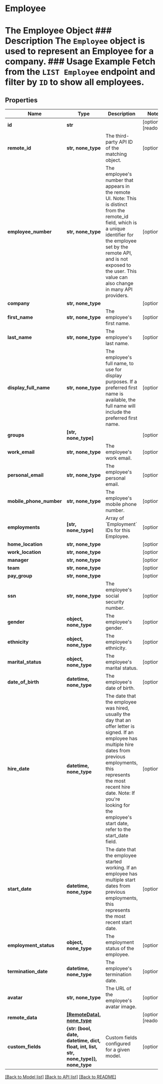 # Employee

# The Employee Object ### Description The `Employee` object is used to represent an Employee for a company.  ### Usage Example Fetch from the `LIST Employee` endpoint and filter by `ID` to show all employees.

## Properties
Name | Type | Description | Notes
------------ | ------------- | ------------- | -------------
**id** | **str** |  | [optional] [readonly] 
**remote_id** | **str, none_type** | The third-party API ID of the matching object. | [optional] 
**employee_number** | **str, none_type** | The employee&#39;s number that appears in the remote UI. Note: This is distinct from the remote_id field, which is a unique identifier for the employee set by the remote API, and is not exposed to the user. This value can also change in many API providers. | [optional] 
**company** | **str, none_type** |  | [optional] 
**first_name** | **str, none_type** | The employee&#39;s first name. | [optional] 
**last_name** | **str, none_type** | The employee&#39;s last name. | [optional] 
**display_full_name** | **str, none_type** | The employee&#39;s full name, to use for display purposes. If a preferred first name is available, the full name will include the preferred first name. | [optional] 
**groups** | **[str, none_type]** |  | [optional] 
**work_email** | **str, none_type** | The employee&#39;s work email. | [optional] 
**personal_email** | **str, none_type** | The employee&#39;s personal email. | [optional] 
**mobile_phone_number** | **str, none_type** | The employee&#39;s mobile phone number. | [optional] 
**employments** | **[str, none_type]** | Array of &#x60;Employment&#x60; IDs for this Employee. | [optional] 
**home_location** | **str, none_type** |  | [optional] 
**work_location** | **str, none_type** |  | [optional] 
**manager** | **str, none_type** |  | [optional] 
**team** | **str, none_type** |  | [optional] 
**pay_group** | **str, none_type** |  | [optional] 
**ssn** | **str, none_type** | The employee&#39;s social security number. | [optional] 
**gender** | **object, none_type** | The employee&#39;s gender. | [optional] 
**ethnicity** | **object, none_type** | The employee&#39;s ethnicity. | [optional] 
**marital_status** | **object, none_type** | The employee&#39;s marital status. | [optional] 
**date_of_birth** | **datetime, none_type** | The employee&#39;s date of birth. | [optional] 
**hire_date** | **datetime, none_type** | The date that the employee was hired, usually the day that an offer letter is signed. If an employee has multiple hire dates from previous employments, this represents the most recent hire date. Note: If you&#39;re looking for the employee&#39;s start date, refer to the start_date field. | [optional] 
**start_date** | **datetime, none_type** | The date that the employee started working. If an employee has multiple start dates from previous employments, this represents the most recent start date. | [optional] 
**employment_status** | **object, none_type** | The employment status of the employee. | [optional] 
**termination_date** | **datetime, none_type** | The employee&#39;s termination date. | [optional] 
**avatar** | **str, none_type** | The URL of the employee&#39;s avatar image. | [optional] 
**remote_data** | [**[RemoteData], none_type**](RemoteData.md) |  | [optional] [readonly] 
**custom_fields** | **{str: (bool, date, datetime, dict, float, int, list, str, none_type)}, none_type** | Custom fields configured for a given model. | [optional] 

[[Back to Model list]](../README.md#documentation-for-models) [[Back to API list]](../README.md#documentation-for-api-endpoints) [[Back to README]](../README.md)


